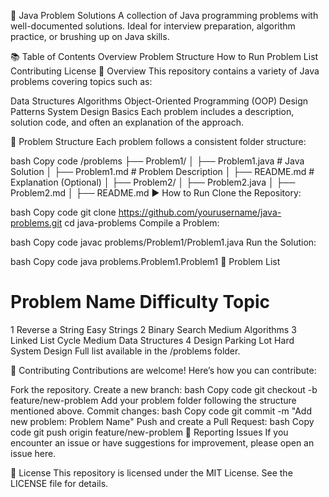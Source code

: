🚀 Java Problem Solutions
A collection of Java programming problems with well-documented solutions. Ideal for interview preparation, algorithm practice, or brushing up on Java skills.

📚 Table of Contents
Overview
Problem Structure
How to Run
Problem List
Contributing
License
📝 Overview
This repository contains a variety of Java problems covering topics such as:

Data Structures
Algorithms
Object-Oriented Programming (OOP)
Design Patterns
System Design Basics
Each problem includes a description, solution code, and often an explanation of the approach.

📂 Problem Structure
Each problem follows a consistent folder structure:

bash
Copy code
/problems
   ├── Problem1/
   │   ├── Problem1.java      # Java Solution
   │   ├── Problem1.md        # Problem Description
   │   ├── README.md          # Explanation (Optional)
   │
   ├── Problem2/
   │   ├── Problem2.java
   │   ├── Problem2.md
   │   ├── README.md
▶️ How to Run
Clone the Repository:

bash
Copy code
git clone https://github.com/yourusername/java-problems.git
cd java-problems
Compile a Problem:

bash
Copy code
javac problems/Problem1/Problem1.java
Run the Solution:

bash
Copy code
java problems.Problem1.Problem1
📑 Problem List
#	Problem Name	Difficulty	Topic
1	Reverse a String	Easy	Strings
2	Binary Search	Medium	Algorithms
3	Linked List Cycle	Medium	Data Structures
4	Design Parking Lot	Hard	System Design
Full list available in the /problems folder.

🤝 Contributing
Contributions are welcome! Here’s how you can contribute:

Fork the repository.
Create a new branch:
bash
Copy code
git checkout -b feature/new-problem
Add your problem folder following the structure mentioned above.
Commit changes:
bash
Copy code
git commit -m "Add new problem: Problem Name"
Push and create a Pull Request:
bash
Copy code
git push origin feature/new-problem
🐞 Reporting Issues
If you encounter an issue or have suggestions for improvement, please open an issue here.

📄 License
This repository is licensed under the MIT License. See the LICENSE file for details.
